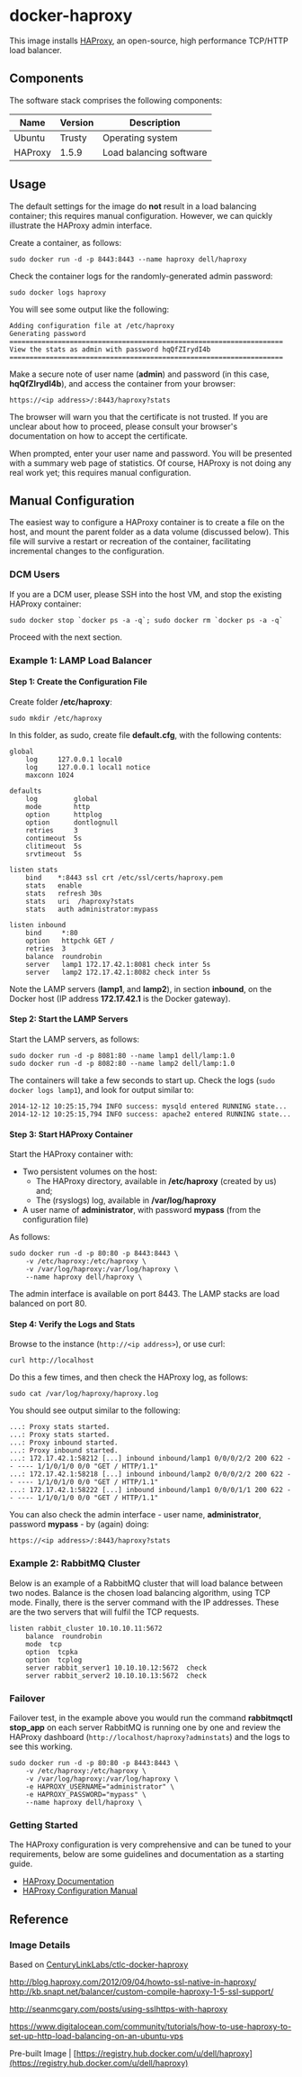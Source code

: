 # docker-haproxy
This image installs [HAProxy]( http://www.haproxy.org/), an open-source, high performance TCP/HTTP load balancer.

## Components
The software stack comprises the following components:

Name       | Version    | Description
-----------|------------|------------------------------
Ubuntu     | Trusty     | Operating system
HAProxy    | 1.5.9      | Load balancing software

## Usage
The default settings for the image do **not** result in a load balancing container; this requires manual configuration. However, we can quickly illustrate the HAProxy admin interface.

Create a container, as follows:

```no-highlight
sudo docker run -d -p 8443:8443 --name haproxy dell/haproxy
```

Check the container logs for the randomly-generated admin password:

```no-highlight
sudo docker logs haproxy
```

You will see some output like the following:

```no-highlight
Adding configuration file at /etc/haproxy
Generating password
====================================================================
View the stats as admin with password hqQfZIrydI4b
====================================================================
```

Make a secure note of user name (**admin**) and password (in this case, **hqQfZIrydI4b**), and access the container from your browser:

```no-highlight 
https://<ip address>/:8443/haproxy?stats
```

The browser will warn you that the certificate is not trusted. If you are unclear about how to proceed, please consult your browser's documentation on how to accept the certificate.

When prompted, enter your user name and password. You will be presented with a summary web page of statistics. Of course, HAProxy is not doing any real work yet; this requires manual configuration.

## Manual Configuration
The easiest way to configure a HAProxy container is to create a file on the host, and mount the parent folder as a data volume (discussed below). This file will survive a restart or recreation of the container, facilitating incremental changes to the configuration.

### DCM Users
If you are a DCM user, please SSH into the host VM, and stop the existing HAProxy container:

```no-highlight
sudo docker stop `docker ps -a -q`; sudo docker rm `docker ps -a -q`
```

Proceed with the next section.

### Example 1: LAMP Load Balancer

#### Step 1: Create the Configuration File
Create folder **/etc/haproxy**:

```no-highlight
sudo mkdir /etc/haproxy
```

In this folder, as sudo, create file **default.cfg**, with the following contents:

```no-highlight
global
    log     127.0.0.1 local0
    log     127.0.0.1 local1 notice
    maxconn 1024

defaults
    log         global
    mode        http
    option      httplog
    option      dontlognull
    retries     3
    contimeout  5s
    clitimeout  5s
    srvtimeout  5s

listen stats
    bind    *:8443 ssl crt /etc/ssl/certs/haproxy.pem
    stats   enable
    stats   refresh 30s
    stats   uri  /haproxy?stats
    stats   auth administrator:mypass

listen inbound
    bind     *:80
    option   httpchk GET /
    retries  3
    balance  roundrobin
    server   lamp1 172.17.42.1:8081 check inter 5s
    server   lamp2 172.17.42.1:8082 check inter 5s
```

Note the LAMP servers (**lamp1**, and **lamp2**), in section **inbound**, on the Docker host (IP address **172.17.42.1** is the Docker gateway).

#### Step 2: Start the LAMP Servers
Start the LAMP servers, as follows:

```no-highlight
sudo docker run -d -p 8081:80 --name lamp1 dell/lamp:1.0
sudo docker run -d -p 8082:80 --name lamp2 dell/lamp:1.0
```

The containers will take a few seconds to start up. Check the logs (```sudo docker logs lamp1```), and look for output similar to:

```no-highlight
2014-12-12 10:25:15,794 INFO success: mysqld entered RUNNING state...
2014-12-12 10:25:15,794 INFO success: apache2 entered RUNNING state...
```

#### Step 3: Start HAProxy Container
Start the HAProxy container with:

* Two persistent volumes on the host:
    * The HAProxy directory, available in **/etc/haproxy** (created by us) and;
    * The (rsyslogs) log, available in **/var/log/haproxy**
* A user name of **administrator**, with password **mypass** (from the configuration file)

As follows:

```no-highlight
sudo docker run -d -p 80:80 -p 8443:8443 \
    -v /etc/haproxy:/etc/haproxy \
    -v /var/log/haproxy:/var/log/haproxy \
    --name haproxy dell/haproxy \
```

The admin interface is available on port 8443. The LAMP stacks are load balanced on port 80.

#### Step 4: Verify the Logs and Stats
Browse to the instance (```http://<ip address>```), or use curl:

```no-highlight
curl http://localhost
```

Do this a few times, and then check the HAProxy log, as follows:

```
sudo cat /var/log/haproxy/haproxy.log
```

You should see output similar to the following:

```no-highlight
...: Proxy stats started.
...: Proxy stats started.
...: Proxy inbound started.
...: Proxy inbound started.
...: 172.17.42.1:58212 [...] inbound inbound/lamp1 0/0/0/2/2 200 622 - - ---- 1/1/0/1/0 0/0 "GET / HTTP/1.1"
...: 172.17.42.1:58218 [...] inbound inbound/lamp2 0/0/0/2/2 200 622 - - ---- 1/1/0/1/0 0/0 "GET / HTTP/1.1"
...: 172.17.42.1:58222 [...] inbound inbound/lamp1 0/0/0/1/1 200 622 - - ---- 1/1/0/1/0 0/0 "GET / HTTP/1.1"
```

You can also check the admin interface - user name, **administrator**, password **mypass** - by (again) doing:

```no-highlight 
https://<ip address>/:8443/haproxy?stats
```

### Example 2: RabbitMQ Cluster
Below is an example of a RabbitMQ cluster that will load balance between two nodes. Balance is the chosen load balancing algorithm, using TCP mode. Finally, there is the server command with the IP addresses. These are the two servers that will fulfil the TCP requests.

```no-highlight
listen rabbit_cluster 10.10.10.11:5672
    balance  roundrobin
    mode  tcp
    option  tcpka
    option  tcplog
    server rabbit_server1 10.10.10.12:5672  check
    server rabbit_server2 10.10.10.13:5672  check 
```

### Failover

Failover test, in the example above you would run the command **rabbitmqctl stop_app** on each server RabbitMQ is running one by one and review the HAProxy dashboard (```http://localhost/haproxy?adminstats```) and the logs to see this working.




```
sudo docker run -d -p 80:80 -p 8443:8443 \
    -v /etc/haproxy:/etc/haproxy \
    -v /var/log/haproxy:/var/log/haproxy \
    -e HAPROXY_USERNAME="administrator" \
    -e HAPROXY_PASSWORD="mypass" \
    --name haproxy dell/haproxy \
```


### Getting Started

The HAProxy configuration is very comprehensive and can be tuned to your requirements, below are some guidelines and documentation as a starting guide.

* [HAProxy Documentation](http://www.haproxy.org/#docs)
* [HAProxy Configuration Manual](http://cbonte.github.io/haproxy-dconv/configuration-1.4.html)


## Reference

### Image Details

Based on [CenturyLinkLabs/ctlc-docker-haproxy](https://github.com/CenturyLinkLabs/ctlc-docker-haproxy)

http://blog.haproxy.com/2012/09/04/howto-ssl-native-in-haproxy/
http://kb.snapt.net/balancer/custom-compile-haproxy-1-5-ssl-support/

http://seanmcgary.com/posts/using-sslhttps-with-haproxy

https://www.digitalocean.com/community/tutorials/how-to-use-haproxy-to-set-up-http-load-balancing-on-an-ubuntu-vps

Pre-built Image   | [https://registry.hub.docker.com/u/dell/haproxy](https://registry.hub.docker.com/u/dell/haproxy) 
